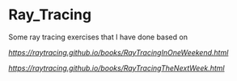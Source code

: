 # Ray_Tracing
Some ray tracing exercises that I have done based on 

*https://raytracing.github.io/books/RayTracingInOneWeekend.html*

*https://raytracing.github.io/books/RayTracingTheNextWeek.html*
